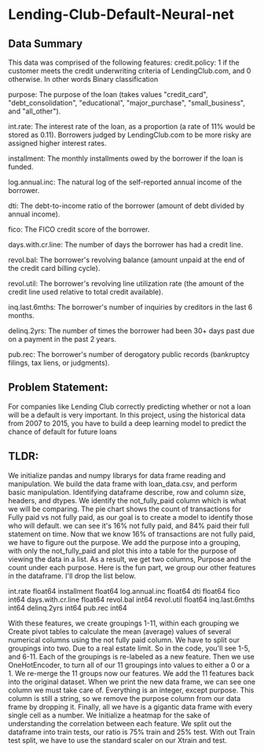 # Lending-Club-Default-Neural-net


## Data Summary
This data was comprised of the following features: credit.policy: 1 if the customer meets the credit underwriting criteria of LendingClub.com, and 0 otherwise. In other words Binary classification

purpose: The purpose of the loan (takes values "credit_card", "debt_consolidation", "educational", "major_purchase", "small_business", and "all_other").

int.rate: The interest rate of the loan, as a proportion (a rate of 11% would be stored as 0.11). Borrowers judged by LendingClub.com to be more risky are assigned higher interest rates.

installment: The monthly installments owed by the borrower if the loan is funded.

log.annual.inc: The natural log of the self-reported annual income of the borrower.

dti: The debt-to-income ratio of the borrower (amount of debt divided by annual income).

fico: The FICO credit score of the borrower.

days.with.cr.line: The number of days the borrower has had a credit line.

revol.bal: The borrower's revolving balance (amount unpaid at the end of the credit card billing cycle).

revol.util: The borrower's revolving line utilization rate (the amount of the credit line used relative to total credit available).

inq.last.6mths: The borrower's number of inquiries by creditors in the last 6 months.

delinq.2yrs: The number of times the borrower had been 30+ days past due on a payment in the past 2 years.

pub.rec: The borrower's number of derogatory public records (bankruptcy filings, tax liens, or judgments).

## Problem Statement:
For companies like Lending Club correctly predicting whether or not a loan will be a default is very important. In this project, using the historical data from 2007 to 2015, you have to build a deep learning model to predict the chance of default for future loans

## TLDR:

We initialize pandas and numpy librarys for data frame reading and manipulation. We build the data frame with loan_data.csv, and perform basic manipulation. Identifying dataframe describe, row and column size, headers, and dtypes. We identify the not_fully_paid column which is what we will be comparing. The pie chart shows the count of transactions for Fully paid vs not fully paid, as our goal is to create a model to identify those who will default. we can see it's 16% not fully paid, and 84% paid their full statement on time. Now that we know 16% of transactions are not fully paid, we have to figure out the purpose. We add the purpose into a grouping, with only the not_fully_paid and plot this into a table for the purpose of viewing the data in a list. As a result, we get two columns, Purpose and the count under each purpose. Here is the fun part, we group our other features in the dataframe. I'll drop the list below.

int.rate             float64
installment          float64
log.annual.inc       float64
dti                  float64
fico                   int64
days.with.cr.line    float64
revol.bal              int64
revol.util           float64
inq.last.6mths         int64
delinq.2yrs            int64
pub.rec                int64

With these features, we create groupings 1-11, within each grouping we Create pivot tables to calculate the mean (average) values of several numerical columns using the not fully paid column. We have to split our groupings into two. Due to a real estate limit. So in the code, you'll see 1-5, and 6-11. Each of the groupings is re-labeled as a new feature. Then we use OneHotEncoder, to turn all of our 11 groupings into values to either a 0 or a 1. We re-merge the 11 groups now our features. We add the 11 features back into the original dataset. When we print the new data frame, we can see one column we must take care of. Everything is an integer, except purpose. This column is still a string, so we remove the purpose column from our data frame by dropping it. Finally, all we have is a gigantic data frame with every single cell as a number. We Initialize a heatmap for the sake of understanding the correlation between each feature. We split out the dataframe into train tests, our ratio is 75% train and 25% test. With out Train test split, we have to use the standard scaler on our Xtrain and test. 

